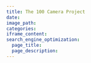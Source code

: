 ```yaml
---
title: The 100 Camera Project
date:
image_path:
categories:
iframe_content:
search_engine_optimization:
  page_title:
  page_description:
---
```

